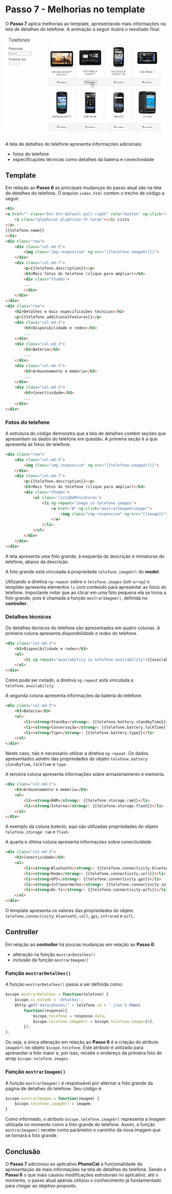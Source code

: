 # Passo 7 - Melhorias no template

O **Passo 7** aplica melhorias ao template, apresentando mais informações na tela de detalhes do telefone. A animação a seguir ilustra o resultado final.

![](passo-7-resultado-final.gif)

A tela de detalhes do telefone apresenta informações adicionais:
* fotos do telefone
* especificações técnicas como detalhes da bateria e conectividade

## Template

Em relação ao **Passo 6** as principais mudanças do passo atual são na tela de detalhes do telefone. O arquivo `index.html` contém o trecho de código a seguir.

```html
<h1>
<a href="" class="btn btn-default pull-right" role="button" ng-click="mostrarLista()">
    <i class="glyphicon glyphicon-th-large"></i> Lista
</a>
{{telefone.name}}
</h1>
<div class="row">
    <div class="col-md-5">
        <img class="img-responsive" ng-src="{{telefone.imageUrl}}">
    </div>
    <div class="col-md-7">
        <p>{{telefone.description}}</p>
        <h3>Mais fotos do telefone (clique para ampliar)</h3>
        <div class="thumbs">
        ...
        </div>
    </div>
</div>
<div class="row">
    <h2>Detalhes e mais especificações técnicas</h2>
    <p>{{telefone.additionalFeatures}}</p>
    <div class="col-md-3">
        <h3>Disponibilidade e redes</h3>
        ...
    </div>
    <div class="col-md-3">
        <h3>Bateria</h3>
        ...
    </div>
    <div class="col-md-3">
        <h3>Armazenamento e memória</h3>
        ...
    </div>
    <div class="col-md-3">
        <h3>Conectividade</h3>
        ...
    </div>
</div>
```

### Fotos do telefone

A estrutura do código demonstra que a tela de detalhes contém seções que apresentam os dados do telefone em questão. A primeira seção é a que apresenta as fotos do telefone.

```html
<div class="row">
    <div class="col-md-5">
        <img class="img-responsive" ng-src="{{telefone.imageUrl}}">
    </div>
    <div class="col-md-7">
        <p>{{telefone.description}}</p>
        <h3>Mais fotos do telefone (clique para ampliar)</h3>
        <div class="thumbs">
            <ul class='listaDeMiniaturas'>
                <li ng-repeat="image in telefone.images">
                    <a href="#" ng-click="mostrarImagem(image)">
                        <img class="img-responsive" ng-src="{{image}}">
                    </a>
                </li>
            </ul>
        </div>
    </div>
</div>
```

A tela apresenta uma foto grande, à esquerda da descrição e miniaturas do telefone, abaixo da descrição.

A foto grande está vinculada à propriedade `telefone.imageUrl` do **model**.

Utilizando a diretiva `ng-repeat` sobre o `telefone.images` (um `array`) o template apresenta elementos `li` com conteúdo para apresentar as fotos do telefone. Importante notar que ao clicar em uma foto pequena ela se torna a foto grande, pois é chamada a função `mostrarImagem()`, definida no **controller**.

### Detalhes técnicos

Os detalhes técnicos do telefone são apresentados em quatro colunas. A primeira coluna apresenta *disponibilidade e redes* do telefone.

```html
<div class="col-md-3">
    <h3>Disponibilidade e redes</h3>
    <ul>
        <li ng-repeat="availability in telefone.availability">{{availability}}</li>
    </ul>
</div>
```

Como pode ser notado, a diretiva `ng-repeat` está vinculada a `telefone.availability`.

A segunda coluna apresenta informações da bateria do telefone.

```html
<div class="col-md-3">
    <h3>Bateria</h3>
    <ul>
        <li><strong>Standby</strong>: {{telefone.battery.standbyTime}}</li>
        <li><strong>Conversação</strong>: {{telefone.battery.talkTime}}</li>
        <li><strong>Tipo</strong>: {{telefone.battery.type}}</li>
    </ul>
</div>
```

Neste caso, não é necessário utilizar a diretiva `ng-repeat`. Os dados apresentados advêm das propriedades do objeto `telefone.battery`: `standbyTime`, `talkTime` e `type`.

A terceira coluna apresenta informações sobre armazenamento e memória.

```html
<div class="col-md-3">
    <h3>Armazenamento e memória</h3>
    <ul>
        <li><strong>RAM</strong>: {{telefone.storage.ram}}</li>
        <li><strong>Interna</strong>: {{telefone.storage.flash}}</li>
    </ul>
</div>
```

A exemplo da coluna *bateria*, aqui são utilizadas propriedades do objeto `telefone.storage`: `ram` e `flash`.

A quarta e última coluna apresenta informações sobre *conectividade*.

```html
<div class="col-md-3">
    <h3>Conectividade</h3>
    <ul>
        <li><strong>Bluetooth</strong>: {{telefone.connectivity.bluetooth}}</li>
        <li><strong>Rede</strong>: {{telefone.connectivity.cell}}</li>
        <li><strong>GPS</strong>: {{telefone.connectivity.gps}}</li>
        <li><strong>Infravermelho</strong>: {{telefone.connectivity.infrared}}</li>
        <li><strong>Wi-fi</strong>: {{telefone.connectivity.wifi}}</li>
    </ul>
</div>
```

O template apresenta os valores das propriedades do objeto `telefone.connectivity`: `bluetooth`, `cell`, `gps`, `infrared` e `wifi`.

## Controller

Em relação ao **controller** há poucas mudanças em relação ao **Passo 6**: 
* alteração na função `mostrarDetalhes()`
* inclusão da função `mostrarImagem()`

### Função `mostrarDetalhes()`

A função `mostrarDetalhes()` passa a ser definida como:

```javascript
$scope.mostrarDetalhes = function(telefone) {
    $scope.ui_estado = 'detalhes';
    $http.get('data/phones/' + telefone.id + '.json').then(
        function(response){
            $scope.telefone = response.data;
            $scope.telefone.imageUrl = $scope.telefone.images[0];
        });
};
```

Ou seja, a única alteração em relação ao **Passo 6** é a criação do atributo `imageUrl` no objeto `$scope.telefone`. Este atributo é utilizado para apresentar a foto maior e, por isso, recebe o endereço da primeira foto do array `$scope.telefone.images`.

### Função `mostrarImagem()`

A função `mostrarImagem()` é responsável por alternar a foto grande da página de detalhes do telefone. Seu código é:

```javascript
$scope.mostrarImagem = function(imagem) {
    $scope.telefone.imageUrl = imagem;
}
```

Como informado, o atributo `$scope.telefone.imageUrl` representa a imagem utilizada no momento como a foto grande do telefone. Assim, a função `mostrarImagem()` recebe como parâmetro o caminho da nova imagem que se tornará a foto grande.

## Conclusão

O **Passo 7** adicionou ao aplicativo **PhoneCat** a funcionalidade da apresentação de mais informações na tela de detalhes do telefone. Sendo o **Passo 6** o que mais causou modificações estruturais no aplicativo, até o momento, o passo atual apenas utilizou o conhecimento já fundamentado para chegar ao objetivo proposto.